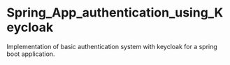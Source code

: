 # Spring_App_authentication_using_Keycloak
Implementation of basic authentication system with keycloak for a spring boot application.
